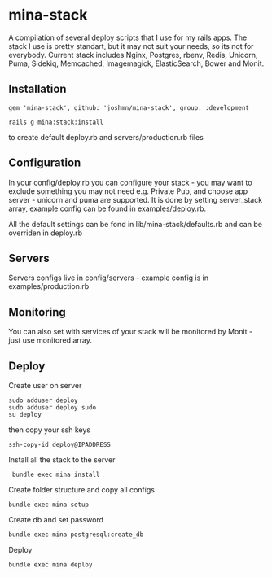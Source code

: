 mina-stack
===========

A compilation of several deploy scripts that I use for my rails apps. The stack I use is pretty standart,
but it may not suit your needs, so its not for everybody.
Current stack includes Nginx, Postgres, rbenv, Redis, Unicorn, Puma,
Sidekiq, Memcached, Imagemagick, ElasticSearch, Bower and Monit.

## Installation

```
gem 'mina-stack', github: 'joshmn/mina-stack', group: :development
```

```
rails g mina:stack:install
```

to create default deploy.rb and servers/production.rb files

## Configuration

In your config/deploy.rb you can configure your stack - you may want to exclude something you may not need e.g. Private Pub,
and choose app server - unicorn and puma are supported. It is done by setting server_stack array, example config can be found in examples/deploy.rb.

All the default settings can be fond in lib/mina-stack/defaults.rb and can be overriden in deploy.rb

## Servers

Servers configs live in config/servers - example config is in examples/production.rb

## Monitoring

You can also set with services of your stack will be monitored by Monit - just use monitored array.

## Deploy

Create user on server
```
sudo adduser deploy
sudo adduser deploy sudo
su deploy
```
then copy your ssh keys
```
ssh-copy-id deploy@IPADDRESS
```
Install all the stack to the server
```
 bundle exec mina install
```
Create folder structure and copy all configs
```
bundle exec mina setup
```
Create db and set password
```
bundle exec mina postgresql:create_db
```
Deploy
```
bundle exec mina deploy
```
